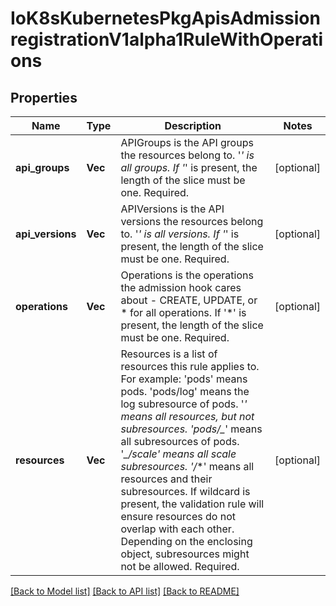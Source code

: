 # IoK8sKubernetesPkgApisAdmissionregistrationV1alpha1RuleWithOperations

## Properties
Name | Type | Description | Notes
------------ | ------------- | ------------- | -------------
**api_groups** | **Vec<String>** | APIGroups is the API groups the resources belong to. &#39;*&#39; is all groups. If &#39;*&#39; is present, the length of the slice must be one. Required. | [optional] 
**api_versions** | **Vec<String>** | APIVersions is the API versions the resources belong to. &#39;*&#39; is all versions. If &#39;*&#39; is present, the length of the slice must be one. Required. | [optional] 
**operations** | **Vec<String>** | Operations is the operations the admission hook cares about - CREATE, UPDATE, or * for all operations. If &#39;*&#39; is present, the length of the slice must be one. Required. | [optional] 
**resources** | **Vec<String>** | Resources is a list of resources this rule applies to.  For example: &#39;pods&#39; means pods. &#39;pods/log&#39; means the log subresource of pods. &#39;*&#39; means all resources, but not subresources. &#39;pods/_*&#39; means all subresources of pods. &#39;*_/scale&#39; means all scale subresources. &#39;*_/_*&#39; means all resources and their subresources.  If wildcard is present, the validation rule will ensure resources do not overlap with each other.  Depending on the enclosing object, subresources might not be allowed. Required. | [optional] 

[[Back to Model list]](../README.md#documentation-for-models) [[Back to API list]](../README.md#documentation-for-api-endpoints) [[Back to README]](../README.md)


